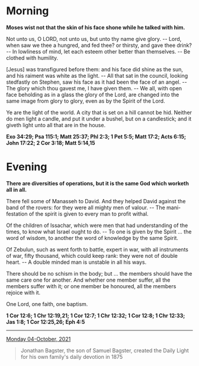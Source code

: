 # Morning

**Moses wist not that the skin of his face shone while he talked with him.**
 
Not unto us, O LORD, not unto us, but unto thy name give glory. -- Lord, when saw we thee a hungred, and fed thee? or thirsty, and gave thee drink? -- In lowliness of mind, let each esteem other better than themselves. -- Be clothed with humility.
 
[Jesus] was transfigured before them: and his face did shine as the sun, and his raiment was white as the light. -- All that sat in the council, looking stedfastly on Stephen, saw his face as it had been the face of an angel. -- The glory which thou gavest me, I have given them. -- We all, with open face beholding as in a glass the glory of the Lord, are changed into the same image from glory to glory, even as by the Spirit of the Lord.
 
Ye are the light of the world. A city that is set on a hill cannot be hid. Neither do men light a candle, and put it under a bushel, but on a candlestick; and it giveth light unto all that are in the house.  

**Exo 34:29; Psa 115:1; Matt 25:37; Phl 2:3; 1 Pet 5:5; Matt 17:2; Acts 6:15; John 17:22; 2 Cor 3:18; Matt 5:14,15**

# Evening

**There are diversities of operations, but it is the same God which worketh all in all.**
 
There fell some of Manasseh to David. And they helped David against the band of the rovers: for they were all mighty men of valour. -- The mani-festation of the spirit is given to every man to profit withal.
 
Of the children of Issachar, which were men that had understanding of the times, to know what Israel ought to do. -- To one is given by the Spirit ... the word of wisdom, to another the word of knowledge by the same Spirit.
 
Of Zebulun, such as went forth to battle, expert in war, with all instruments of war, fifty thousand, which could keep rank: they were not of double heart. -- A double minded man is unstable in all his ways.
 
There should be no schism in the body; but ... the members should have the same care one for another. And whether one member suffer, all the members suffer with it; or one member be honoured, all the members rejoice with it.
 
One Lord, one faith, one baptism.  

**1 Cor 12:6; 1 Chr 12:19,21; 1 Cor 12:7; 1 Chr 12:32; 1 Cor 12:8; 1 Chr 12:33; Jas 1:8; 1 Cor 12:25,26; Eph 4:5**

---

[Monday 04-October, 2021](https://t.me/s/daily_light)

> Jonathan Bagster, the son of Samuel Bagster, created the Daily Light for his own family's daily devotion in 1875

